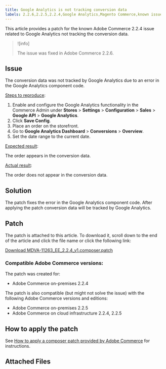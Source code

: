 ```yaml
---
title: Google Analytics is not tracking conversion data
labels: 2.2.6,2.2.5,2.2.4,Google Analytics,Magento Commerce,known issues,patch,troubleshooting,Adobe Commerce,on-premises,cloud infrastructure
---
```


This article provides a patch for the known Adobe Commerce 2.2.4 issue related to Google Analytics not tracking the conversion data.

>![info]
>
>The issue was fixed in Adobe Commerce 2.2.6.

## Issue

The conversion data was not tracked by Google Analytics due to an error in the Google Analytics component code.

 <ins>Steps to reproduce</ins>:

1. Enable and configure the Google Analytics functionality in the Commerce Admin under **Stores** > **Settings** > **Configuration** > **Sales** > **Google API** > **Google Analytics**.
1. Click **Save Config**.
1. Place an order on the storefront.
1. Go to **Google Analytics Dashboard** > **Conversions** > **Overview**.
1. Set the date range to the current date.

 <ins>Expected result</ins>:

The order appears in the conversion data.

 <ins>Actual result</ins>:

The order does not appear in the conversion data.

## Solution

The patch fixes the error in the Google Analytics component code. After applying the patch conversion data will be tracked by Google Analytics.

## Patch

The patch is attached to this article. To download it, scroll down to the end of the article and click the file name or click the following link:

 [Download MDVA-11263\_EE\_2.2.4\_v1.composer.patch](assets/MDVA-11263_EE_2.2.4_v1.composer.patch.zip)

### Compatible Adobe Commerce versions:

The patch was created for:

* Adobe Commerce on-premises 2.2.4

The patch is also compatible (but might not solve the issue) with the following Adobe Commerce versions and editions:

* Adobe Commerce on-premises 2.2.5
* Adobe Commerce on cloud infrastructure 2.2.4, 2.2.5

## How to apply the patch

See [How to apply a composer patch provided by Adobe Commerce](https://support.magento.com/hc/en-us/articles/360028367731) for instructions.

## Attached Files
